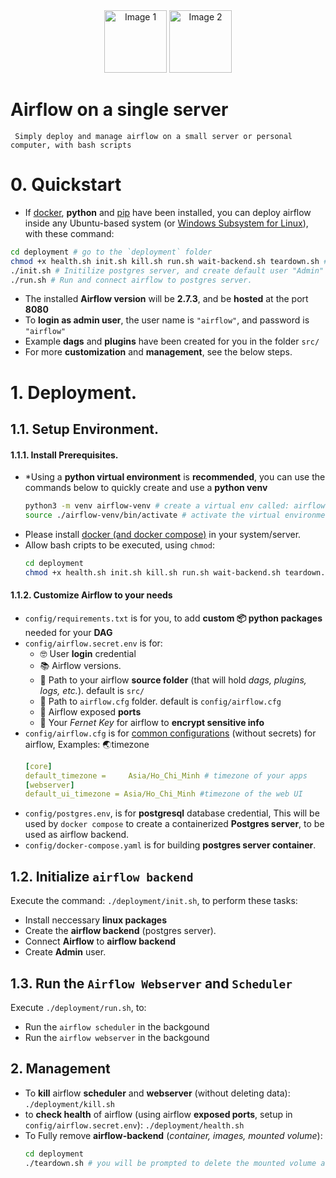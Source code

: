 <div align="center">
    <img width="100" src="https://airflow.apache.org/docs/apache-airflow/1.10.11/_images/pin_large.png" alt="Image 1">
    <img width="100" src="https://raw.githubusercontent.com/odb/official-bash-logo/master/assets/Logos/Icons/PNG/512x512.png" alt="Image 2">
</div>

# Airflow on a single server
     Simply deploy and manage airflow on a small server or personal computer, with bash scripts

# 0. Quickstart
- If [docker][1], **python** and [pip][3] have been installed, you can deploy airflow inside any Ubuntu-based system (or [Windows Subsystem for Linux][4]), with these command:
```bash
cd deployment # go to the `deployment` folder
chmod +x health.sh init.sh kill.sh run.sh wait-backend.sh teardown.sh # allow these scripts to be executed
./init.sh # Initilize postgres server, and create default user "Admin"
./run.sh # Run and connect airflow to postgres server.
```
- The installed **Airflow version** will be **2.7.3**, and be **hosted** at the port **8080**
- To **login as admin user**, the user name is `"airflow"`, and password is `"airflow"`
- Example **dags** and **plugins** have been created for you in the folder `src/`
- For more **customization** and **management**, see the below steps.
# 1. Deployment.
## 1.1. Setup Environment.
#### 1.1.1. Install Prerequisites.
- *Using a **python virtual environment** is **recommended**, you can use the commands below to quickly create and use a **python venv**
     ```bash
     python3 -m venv airflow-venv # create a virtual env called: airflow-venv
     source ./airflow-venv/bin/activate # activate the virtual environment.
     ```
- Please install [docker (and docker compose)][1] in your system/server.
- Allow bash cripts to be executed, using `chmod`:
     ```bash
     cd deployment
     chmod +x health.sh init.sh kill.sh run.sh wait-backend.sh teardown.sh
     ```
#### 1.1.2. Customize Airflow to your needs
- `config/requirements.txt` is for you, to add **custom 📦 python packages** needed for your **DAG**
- `config/airflow.secret.env` is for:
     - 🤓 User **login** credential
     - 📚 Airflow versions.
     - 📂 Path to your airflow **source folder** (that will hold *dags, plugins, logs, etc.*). default is `src/`
     - 📂 Path to `airflow.cfg` folder. default is `config/airflow.cfg`
     - 🔗 Airflow exposed **ports**
     - 🔐 Your *Fernet Key* for airflow to **encrypt sensitive info**
- `config/airflow.cfg` is for [common configurations][2] (without secrets) for airflow, Examples: 🌏timezone
     ```yaml
     [core]
     default_timezone = 	Asia/Ho_Chi_Minh # timezone of your apps
     [webserver]
     default_ui_timezone = Asia/Ho_Chi_Minh #timezone of the web UI
     ```
- `config/postgres.env`, is for **postgresql** database credential, This will be used by `docker compose` to create a containerized **Postgres server**, to be used as airflow backend.
- `config/docker-compose.yaml` is for building **postgres server container**.

## 1.2. Initialize `airflow backend`
Execute the command: `./deployment/init.sh`, to perform these tasks:
- Install neccessary **linux packages**
- Create the **airflow backend** (postgres server).
- Connect **Airflow** to **airflow backend**
- Create **Admin** user.

## 1.3. Run the `Airflow Webserver` and `Scheduler`
Execute `./deployment/run.sh`, to:
- Run the `airflow scheduler` in the backgound
- Run the `airflow webserver` in the backgound

## 2. Management
- To **kill** airflow **scheduler** and **webserver** (without deleting data): `./deployment/kill.sh`
- to **check health** of airflow (using airflow **exposed ports**, setup in `config/airflow.secret.env`): `./deployment/health.sh`
- To Fully remove **airflow-backend** (*container, images, mounted volume*):
     ```bash
     cd deployment
     ./teardown.sh # you will be prompted to delete the mounted volume and docker image postgres:15 
     ```

[1]:https://docs.docker.com/engine/install/
[2]:https://airflow.apache.org/docs/apache-airflow/stable/configurations-ref.html
[3]:https://pip.pypa.io/en/stable/installation/
[4]:https://learn.microsoft.com/en-us/windows/wsl/install